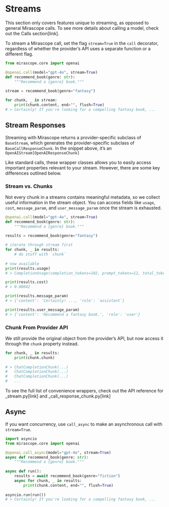 # Streams

This section only covers features unique to streaming, as opposed to general Mirascope calls. To see more details about calling a model, check out the Calls section[link].

To stream a Mirascope call, set the flag `stream=True` in the  `call` decorator, regardless of whether the provider’s API uses a separate function or a different flag. 

```python
from mirascope.core import openai

@openai.call(model="gpt-4o", stream=True)
def recommend_book(genre: str):
    """Recommend a {genre} book."""
    
stream = recommend_book(genre="fantasy")

for chunk, _ in stream:
	print(chunk.content, end="", flush=True)
# > Certainly! If you're looking for a compelling fantasy book, ...
```

## Stream Responses

Streaming with Mirascope returns a provider-specific subclass of `BaseStream`, which generates the provider-specific subclass of `BaseCallResponseChunk`. In the snippet above, it’s an `OpenAIStream[OpenAIResponseChunk]`

Like standard calls, these wrapper classes allows you to easily access important properties relevant to your stream. However, there are some key differences outlined below.

### Stream vs. Chunks

Not every chunk in a streams contains meaningful metadata, so we collect useful information in the stream object. You can access fields like `usage`, `cost`, `message_param`, and `user_message_param` once the stream is exhausted.

```python
@openai.call(model="gpt-4o", stream=True)
def recommend_book(genre: str):
    """Recommend a {genre} book."""
    
results = recommend_book(genre="fantasy")

# iterate through stream first
for chunk, _ in results:
	# do stuff with `chunk` 
	
# now available
print(results.usage)
# > CompletionUsage(completion_tokens=102, prompt_tokens=12, total_tokens=114)

print(results.cost)
# > 0.00042

print(results.message_param)
# > {'content': 'Certainly! ..., 'role': `assistant`}

print(results.user_message_param)
# > {'content': 'Recommend a fantasy book.', 'role': 'user'} 
```

### Chunk From Provider API

We still provide the original object from the provider’s API, but now access it through the `chunk` property instead.

```python
for chunk, _ in results:
    print(chunk.chunk)
    
# > ChatCompletionChunk(...)
#   ChatCompletionChunk(...)
#   ChatCompletionChunk(...)
#   ...
```

To see the full list of convenience wrappers, check out the API reference for _stream.py[link] and _call_response_chunk.py[link]

## Async

If you want concurrency, use `call_async` to make an asynchronous call with `stream=True`.

```python
import asyncio
from mirascope.core import openai

@openai.call_async(model="gpt-4o", stream=True)
async def recommend_book(genre: str):
    """Recommend a {genre} book."""
    
async def run():
    results = await recommend_book(genre="fiction")
    async for chunk, _ in results:
        print(chunk.content, end="", flush=True)
        
asyncio.run(run())
# > Certainly! If you're looking for a compelling fantasy book, ...
```
